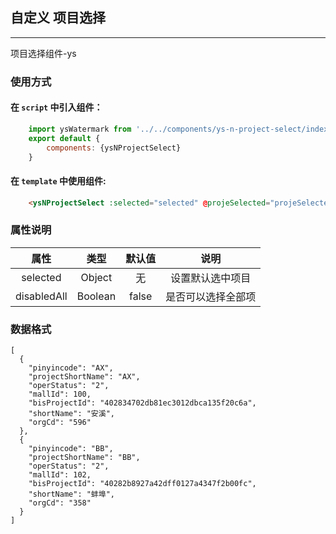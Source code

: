 ## 自定义 项目选择
***
项目选择组件-ys

### 使用方式
#### 在 ``script`` 中引入组件：
```javascript
	import ysWatermark from '../../components/ys-n-project-select/index';
	export default {
        components: {ysNProjectSelect}
    }
```


#### 在 ``template`` 中使用组件:

```html
	<ysNProjectSelect :selected="selected" @projeSelected="projeSelected" :disabledAll="true"></ysNProjectSelect>
```

### **属性说明**

| 属性        | 类型     | 默认值  | 说明              |
| :---:       | :---:   | :---:   | :--------:        |
| selected    | Object  | 无      | 设置默认选中项目    |
| disabledAll | Boolean | false   | 是否可以选择全部项  |


### **数据格式**
```
[
  {
    "pinyincode": "AX",
    "projectShortName": "AX",
    "operStatus": "2",
    "mallId": 100,
    "bisProjectId": "402834702db81ec3012dbca135f20c6a",
    "shortName": "安溪",
    "orgCd": "596"
  },
  {
    "pinyincode": "BB",
    "projectShortName": "BB",
    "operStatus": "2",
    "mallId": 102,
    "bisProjectId": "40282b8927a42dff0127a4347f2b00fc",
    "shortName": "蚌埠",
    "orgCd": "358"
  }
]
```